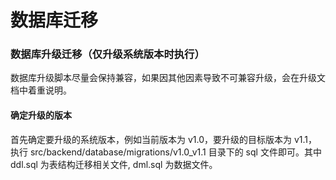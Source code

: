 # 数据库迁移

### 数据库升级迁移（仅升级系统版本时执行）

数据库升级脚本尽量会保持兼容，如果因其他因素导致不可兼容升级，会在升级文档中着重说明。

#### 确定升级的版本

首先确定要升级的系统版本，例如当前版本为 v1.0，要升级的目标版本为 v1.1，执行 src/backend/database/migrations/v1.0_v1.1 目录下的
sql 文件即可。其中 ddl.sql 为表结构迁移相关文件, dml.sql 为数据文件。

